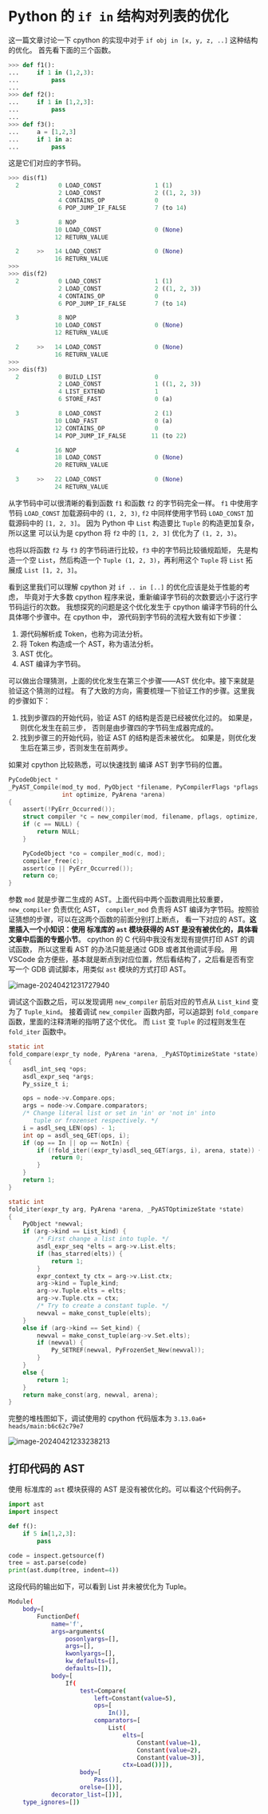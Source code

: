 # Python 的 `if in` 结构对列表的优化

这一篇文章讨论一下 cpython 的实现中对于 `if obj in [x, y, z, ..]` 这种结构的优化。
首先看下面的三个函数。

```python
>>> def f1():
...     if 1 in (1,2,3):
...         pass
...
>>> def f2():
...     if 1 in [1,2,3]:
...         pass
...
>>> def f3():
...     a = [1,2,3]
...     if 1 in a:
...         pass
```

这是它们对应的字节码。

```python
>>> dis(f1)
  2           0 LOAD_CONST               1 (1)
              2 LOAD_CONST               2 ((1, 2, 3))
              4 CONTAINS_OP              0
              6 POP_JUMP_IF_FALSE        7 (to 14)

  3           8 NOP
             10 LOAD_CONST               0 (None)
             12 RETURN_VALUE

  2     >>   14 LOAD_CONST               0 (None)
             16 RETURN_VALUE
>>>
>>> dis(f2)
  2           0 LOAD_CONST               1 (1)
              2 LOAD_CONST               2 ((1, 2, 3))
              4 CONTAINS_OP              0
              6 POP_JUMP_IF_FALSE        7 (to 14)

  3           8 NOP
             10 LOAD_CONST               0 (None)
             12 RETURN_VALUE

  2     >>   14 LOAD_CONST               0 (None)
             16 RETURN_VALUE
>>>
>>> dis(f3)
  2           0 BUILD_LIST               0
              2 LOAD_CONST               1 ((1, 2, 3))
              4 LIST_EXTEND              1
              6 STORE_FAST               0 (a)

  3           8 LOAD_CONST               2 (1)
             10 LOAD_FAST                0 (a)
             12 CONTAINS_OP              0
             14 POP_JUMP_IF_FALSE       11 (to 22)

  4          16 NOP
             18 LOAD_CONST               0 (None)
             20 RETURN_VALUE

  3     >>   22 LOAD_CONST               0 (None)
             24 RETURN_VALUE
```

从字节码中可以很清晰的看到函数 `f1` 和函数 `f2` 的字节码完全一样。
`f1` 中使用字节码 `LOAD_CONST` 加载源码中的 `(1, 2, 3)`,
`f2` 中同样使用字节码 `LOAD_CONST` 加载源码中的 `[1, 2, 3]`。
因为 Python 中 `List` 构造要比 `Tuple` 的构造更加复杂，所以这里
可以认为是 cpython 将 `f2` 中的 `[1, 2, 3]` 优化为了 `(1, 2, 3)`。

也将以将函数 `f2` 与 `f3` 的字节码进行比较，`f3` 中的字节码比较循规蹈矩，
先是构造一个空 `List`，然后构造一个 `Tuple (1, 2, 3)`，再利用这个 `Tuple`
将 `List` 拓展成 `List [1, 2, 3]`。

看到这里我们可以理解 cpython 对 `if .. in [..]` 的优化应该是处于性能的考虑，
毕竟对于大多数 cpython 程序来说，重新编译字节码的次数要远小于这行字节码运行的次数。
我想探究的问题是这个优化发生于 cpython 编译字节码的什么具体哪个步骤中。在 cpython 中，
源代码到字节码的流程大致有如下步骤：

1. 源代码解析成 Token，也称为词法分析。
2. 将 Token 构造成一个 AST，称为语法分析。
3. AST 优化。
4. AST 编译为字节码。

可以做出合理猜测，上面的优化发生在第三个步骤——AST 优化中。接下来就是验证这个猜测的过程。
有了大致的方向，需要梳理一下验证工作的步骤。这里我的步骤如下：

1. 找到步骤四的开始代码，验证 AST 的结构是否是已经被优化过的。
如果是，则优化发生在前三步， 否则是由步骤四的字节码生成器完成的。
2. 找到步骤三的开始代码，验证 AST 的结构是否未被优化。
如果是，则优化发生后在第三步，否则发生在前两步。

如果对 cpython 比较熟悉，可以快速找到 编译 AST 到字节码的位置。

```c
PyCodeObject *
_PyAST_Compile(mod_ty mod, PyObject *filename, PyCompilerFlags *pflags,
               int optimize, PyArena *arena)
{
    assert(!PyErr_Occurred());
    struct compiler *c = new_compiler(mod, filename, pflags, optimize, arena);
    if (c == NULL) {
        return NULL;
    }

    PyCodeObject *co = compiler_mod(c, mod);
    compiler_free(c);
    assert(co || PyErr_Occurred());
    return co;
}
```

参数 `mod` 就是步骤二生成的 AST。上面代码中两个函数调用比较重要， `new_compiler` 负责优化 AST，
`compiler_mod` 负责将 AST 编译为字节码。按照验证猜想的步骤，可以在这两个函数的前面分别打上断点，
看一下对应的 AST。**这里插入一个小知识：使用 标准库的 `ast` 模块获得的 AST 是没有被优化的，具体看文章中后面的专题小节**。
cpython 的 C 代码中我没有发现有提供打印 AST 的调试函数， 所以这里看 AST 的办法只能是通过 GDB 或者其他调试手段。
用 VSCode 会方便些，基本就是断点到对应位置，然后看结构了，之后看是否有空写一个 GDB 调试脚本，用类似 `ast` 模块的方式打印 AST。

![image-20240421231727940](assets\image-20240421231727940.png)

调试这个函数之后，可以发现调用 `new_compiler` 前后对应的节点从 `List_kind` 变为了 `Tuple_kind`。
接着调试 `new_compiler` 函数内部，可以追踪到 `fold_compare` 函数，里面的注释清晰的指明了这个优化。
而 `List` 变 `Tuple` 的过程则发生在 `fold_iter` 函数中。

```c
static int
fold_compare(expr_ty node, PyArena *arena, _PyASTOptimizeState *state)
{
    asdl_int_seq *ops;
    asdl_expr_seq *args;
    Py_ssize_t i;

    ops = node->v.Compare.ops;
    args = node->v.Compare.comparators;
    /* Change literal list or set in 'in' or 'not in' into
       tuple or frozenset respectively. */
    i = asdl_seq_LEN(ops) - 1;
    int op = asdl_seq_GET(ops, i);
    if (op == In || op == NotIn) {
        if (!fold_iter((expr_ty)asdl_seq_GET(args, i), arena, state)) {
            return 0;
        }
    }
    return 1;
}

static int
fold_iter(expr_ty arg, PyArena *arena, _PyASTOptimizeState *state)
{
    PyObject *newval;
    if (arg->kind == List_kind) {
        /* First change a list into tuple. */
        asdl_expr_seq *elts = arg->v.List.elts;
        if (has_starred(elts)) {
            return 1;
        }
        expr_context_ty ctx = arg->v.List.ctx;
        arg->kind = Tuple_kind;
        arg->v.Tuple.elts = elts;
        arg->v.Tuple.ctx = ctx;
        /* Try to create a constant tuple. */
        newval = make_const_tuple(elts);
    }
    else if (arg->kind == Set_kind) {
        newval = make_const_tuple(arg->v.Set.elts);
        if (newval) {
            Py_SETREF(newval, PyFrozenSet_New(newval));
        }
    }
    else {
        return 1;
    }
    return make_const(arg, newval, arena);
}
```

完整的堆栈图如下，调试使用的 cpython 代码版本为 `3.13.0a6+ heads/main:b6c62c79e7`

![image-20240421233238213](assets\image-20240421233238213.png)

## 打印代码的 AST

使用 标准库的 `ast` 模块获得的 AST 是没有被优化的。可以看这个代码例子。

```python
import ast
import inspect

def f():
    if 5 in[1,2,3]:
        pass

code = inspect.getsource(f)
tree = ast.parse(code)
print(ast.dump(tree, indent=4))
```

这段代码的输出如下，可以看到 List 并未被优化为 Tuple。

```sh
Module(
    body=[
        FunctionDef(
            name='f',
            args=arguments(
                posonlyargs=[],
                args=[],
                kwonlyargs=[],
                kw_defaults=[],
                defaults=[]),
            body=[
                If(
                    test=Compare(
                        left=Constant(value=5),
                        ops=[
                            In()],
                        comparators=[
                            List(
                                elts=[
                                    Constant(value=1),
                                    Constant(value=2),
                                    Constant(value=3)],
                                ctx=Load())]),
                    body=[
                        Pass()],
                    orelse=[])],
            decorator_list=[])],
    type_ignores=[])
```
